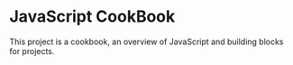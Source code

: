 # JavaScript CookBook

This project is a cookbook, an overview of JavaScript and building blocks for projects.

